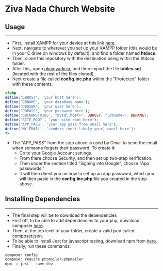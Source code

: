 # Ziva Nada Church Website

## Usage
----

* First, install XAMPP for your device at this link [here](https://www.apachefriends.org/download.html?/).
* Next, navigate to wherever you set up your XAMPP folder (this would be in your C drive on windows by default), and find a folder named **htdocs**.
* Then, clone this repository with the destination being within the htdocs folder.
* After this, open [phpmyadmin](localhost/phpmyadmin/index.php), and then import the file **tables.sql** (located with the rest of the files cloned).
* Next create a file called **config.inc.php** within the "Protected" folder with these contents:
```php
<?php 
define('DBHOST', 'your host here');
define('DBNAME', 'your database name');
define('DBUSER', 'your user here');
define('DBPASS', 'your password here');
define('DBCONNSTRING', "mysql:host=". DBHOST. ";dbname=". DBNAME);
define('SITE_ROOT', "your site root here");
define('APP_PASS', 'your app pass from Gmail here');
define('MY_EMAIL', 'senders (most likely your) email here');
?>

```
* The "APP_PASS" from the step above is used by Gmail to send the email when someone forgets their password. To create it:
    * Go to your Google Account settings.
    * From there choose Security, and then set up two-step verification.
    * Then under the section titled "Signing into Google", choose "App passwords."
    * It will then direct you on how to set up an app password, which you will then paste in the **config.inc.php** file you created in the step above.

## Installing Dependencies
----
* The final step will be to download the dependencies
* First off, to be able to add dependencies to your php, download composer [here](https://getcomposer.org/download/).
* Then, at the top level of your folder, create a valid json called composer.json.
* To be able to install Jest for javascript testing, download npm from [here](https://github.com/coreybutler/nvm-windows).
* Finally, run these commands:
```powershell
composer config
composer require phpmailer/phpmailer
npm -i jest --save-dev
```


